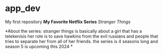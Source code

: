 # app_dev
My first repository
**My Favorite Netflix Series**
*Stranger Things*

*About the series: stranger things is basically about a girl that has a telekenisis her role is to save hawkins from the evil russians and people that tries to separate her from all of her friends. the series is 4 seasons long and season 5 is upcoming this 2024 *
